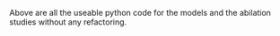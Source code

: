 Above are all the useable python code for the models and the abilation studies without any refactoring.
